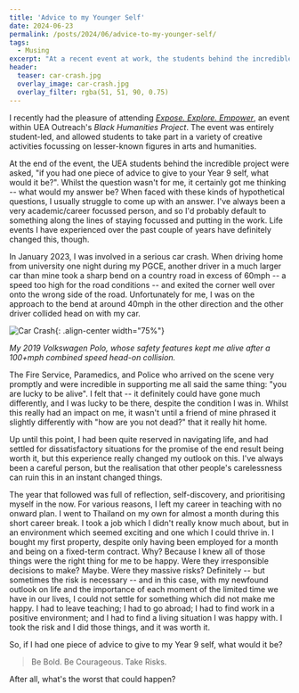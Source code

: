 ```yaml
---
title: 'Advice to my Younger Self'
date: 2024-06-23
permalink: /posts/2024/06/advice-to-my-younger-self/
tags:
  - Musing
excerpt: "At a recent event at work, the students behind the incredible project were asked, "if you had one piece of advice to give to your Year 9 self, what would it be?". Whilst the question wasn't for me, it certainly got me thinking -- what would my answer be?"
header:
  teaser: car-crash.jpg
  overlay_image: car-crash.jpg
  overlay_filter: rgba(51, 51, 90, 0.75)
---
```

I recently had the pleasure of attending [*Expose. Explore. Empower*](https://outreach.uea.ac.uk/projects/expose-explore-empower/), an event within UEA Outreach's *Black Humanities Project*. The event was entirely student-led, and allowed students to take part in a variety of creative activities focussing on lesser-known figures in arts and humanities.

At the end of the event, the UEA students behind the incredible project were asked, "if you had one piece of advice to give to your Year 9 self, what would it be?". Whilst the question wasn't for me, it certainly got me thinking -- what would my answer be? When faced with these kinds of hypothetical questions, I usually struggle to come up with an answer. I've always been a very academic/career focussed person, and so I'd probably default to something along the lines of staying focussed and putting in the work. Life events I have experienced over the past couple of years have definitely changed this, though.

In January 2023, I was involved in a serious car crash. When driving home from university one night during my PGCE, another driver in a much larger car than mine took a sharp bend on a country road in excess of 60mph -- a speed too high for the road conditions -- and exited the corner well over onto the wrong side of the road. Unfortunately for me, I was on the approach to the bend at around 40mph in the other direction and the other driver collided head on with my car.

![Car Crash](car-crash.jpg){: .align-center width="75%"}

*My 2019 Volkswagen Polo, whose safety features kept me alive after a 100+mph combined speed head-on collision.*

The Fire Service, Paramedics, and Police who arrived on the scene very promptly and were incredible in supporting me all said the same thing: "you are lucky to be alive". I felt that -- it definitely could have gone much differently, and I was lucky to be there, despite the condition I was in. Whilst this really had an impact on me, it wasn't until a  friend of mine phrased it slightly differently with "how are you not dead?" that it really hit home.

Up until this point, I had been quite reserved in navigating life, and had settled for dissatisfactory situations for the promise of the end result being worth it, but this experience really changed my outlook on this. I've always been a careful person, but the realisation that other people's carelessness can ruin this in an instant changed things.

The year that followed was full of reflection, self-discovery, and prioritising myself in the now. For various reasons, I left my career in teaching with no onward plan. I went to Thailand on my own for almost a month during this short career break. I took a job which I didn't really know much about, but in an environment which seemed exciting and one which I could thrive in. I bought my first property, despite only having been employed for a month and being on a fixed-term contract. Why? Because I knew all of those things were the right thing for me to be happy. Were they irresponsible decisions to make? Maybe. Were they massive risks? Definitely -- but sometimes the risk is necessary -- and in this case, with my newfound outlook on life and the importance of each moment of the limited time we have in our lives, I could not settle for something which did not make me happy. I had to leave teaching; I had to go abroad; I had to find work in a positive environment; and I had to find a living situation I was happy with. I took the risk and I did those things, and it was worth it.

So, if I had one piece of advice to give to my Year 9 self, what would it be?

> Be Bold. Be Courageous. Take Risks. 

After all, what's the worst that could happen?